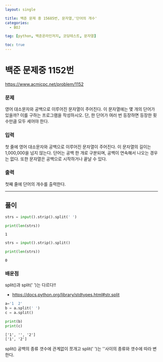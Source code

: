 ```yaml
---
layout: single

title: 백준 문제 중 15685번, 문자열,'단어의 개수'
categories:
  - BOJ

tag: [python, 백준온라인저지, 코딩테스트, 문자열]

toc: true
---
```


# 백준 문제중 1152번
https://www.acmicpc.net/problem/1152

### 문제

영어 대소문자와 공백으로 이루어진 문자열이 주어진다. 이 문자열에는 몇 개의 단어가 있을까? 이를 구하는 프로그램을 작성하시오. 단, 한 단어가 여러 번 등장하면 등장한 횟수만큼 모두 세어야 한다.

### 입력

첫 줄에 영어 대소문자와 공백으로 이루어진 문자열이 주어진다. 이 문자열의 길이는 1,000,000을 넘지 않는다. 단어는 공백 한 개로 구분되며, 공백이 연속해서 나오는 경우는 없다. 또한 문자열은 공백으로 시작하거나 끝날 수 있다.

### 출력

첫째 줄에 단어의 개수를 출력한다.

---

## 풀이

```python
strs = input().strip().split(' ')

print(len(strs))
```

     
    1





```python
strs = input().strip().split()

print(len(strs))
```

     
    0


### 배운점

split()과 split(' ')는 다르다!!

+ https://docs.python.org/library/stdtypes.html#str.split


```python
a='1  2'
b = a.split(' ')
c = a.split()

print(b)
print(c)
```

    ['1', '', '2']
    ['1', '2']


split() 공백의 종류 갯수에 관계없이 쪼개고
split(' ')는 ''사이의 종류와 갯수에 따라 변한다.
